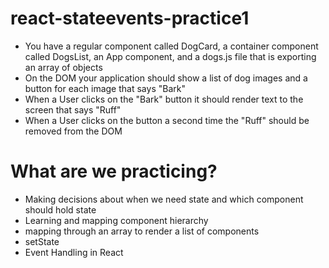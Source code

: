 # react-stateevents-practice1

- You have a regular component called DogCard, a container component called DogsList, an App component, and a dogs.js file that is exporting an array of objects
- On the DOM your application should show a list of dog images and a button for each image that says "Bark"
- When a User clicks on the "Bark" button it should render text to the screen that says "Ruff"
- When a User clicks on the button a second time the "Ruff" should be removed from the DOM

# What are we practicing?

- Making decisions about when we need state and which component should hold state
- Learning and mapping component hierarchy
- mapping through an array to render a list of components
- setState
- Event Handling in React
